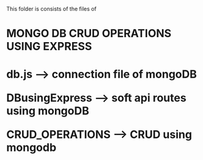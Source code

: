 This folder is consists of the files of <h1>MONGO DB CRUD OPERATIONS USING EXPRESS<h1>


<p>db.js --> connection file of mongoDB</p>
<p>DBusingExpress --> soft api routes using mongoDB</p>
<P>CRUD_OPERATIONS --> CRUD using mongodb</P>
